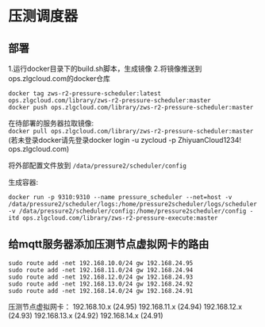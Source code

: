 # 压测调度器

## 部署
1.运行docker目录下的build.sh脚本，生成镜像
2.将镜像推送到ops.zlgcloud.com的docker仓库
```
docker tag zws-r2-pressure-scheduler:latest ops.zlgcloud.com/library/zws-r2-pressure-scheduler:master
docker push ops.zlgcloud.com/library/zws-r2-pressure-scheduler:master
```
在待部署的服务器拉取镜像:  
`docker pull ops.zlgcloud.com/library/zws-r2-pressure-scheduler:master`  
(若未登录docker请先登录docker login -u zycloud -p ZhiyuanCloud1234! ops.zlgcloud.com)

将外部配置文件放到
`/data/pressure2/scheduler/config`

生成容器:
```
docker run -p 9310:9310 --name pressure_scheduler --net=host -v /data/pressure2/scheduler/logs:/home/pressure2scheduler/logs/scheduler -v /data/pressure2/scheduler/config:/home/pressure2scheduler/config -itd ops.zlgcloud.com/library/zws-r2-pressure-execute:master
```

## 给mqtt服务器添加压测节点虚拟网卡的路由
```
sudo route add -net 192.168.10.0/24 gw 192.168.24.95
sudo route add -net 192.168.11.0/24 gw 192.168.24.94
sudo route add -net 192.168.12.0/24 gw 192.168.24.93
sudo route add -net 192.168.13.0/24 gw 192.168.24.92
sudo route add -net 192.168.14.0/24 gw 192.168.24.91
```
压测节点虚拟网卡：
192.168.10.x (24.95)
192.168.11.x (24.94)
192.168.12.x (24.93)
192.168.13.x (24.92)
192.168.14.x (24.91)
